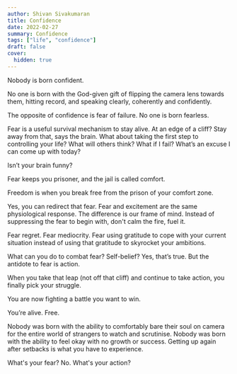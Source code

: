 ```yaml
---
author: Shivan Sivakumaran
title: Confidence
date: 2022-02-27
summary: Confidence
tags: ["life", "confidence"]
draft: false
cover:
  hidden: true
---
```


Nobody is born confident.

No one is born with the God-given gift of flipping the camera lens towards them, hitting record, and speaking clearly, coherently and confidently.

The opposite of confidence is fear of failure. No one is born fearless.

Fear is a useful survival mechanism to stay alive. At an edge of a cliff? Stay away from that, says the brain. What about taking the first step to controlling your life? What will others think? What if I fail? What’s an excuse I can come up with today?

Isn’t your brain funny?

Fear keeps you prisoner, and the jail is called comfort.

Freedom is when you break free from the prison of your comfort zone.

Yes, you can redirect that fear. Fear and excitement are the same physiological response. The difference is our frame of mind. Instead of suppressing the fear to begin with, don't calm the fire, fuel it.

Fear regret. Fear mediocrity. Fear using gratitude to cope with your current situation instead of using that gratitude to skyrocket your ambitions.

What can you do to combat fear? Self-belief? Yes, that’s true. But the antidote to fear is action.

When you take that leap (not off that cliff) and continue to take action, you finally pick your struggle.

You are now fighting a battle you want to win.

You’re alive. Free.

Nobody was born with the ability to comfortably bare their soul on camera for the entire world of strangers to watch and scrutinise. Nobody was born with the ability to feel okay with no growth or success. Getting up again after setbacks is what you have to experience.

What's your fear? No. What's your action?
